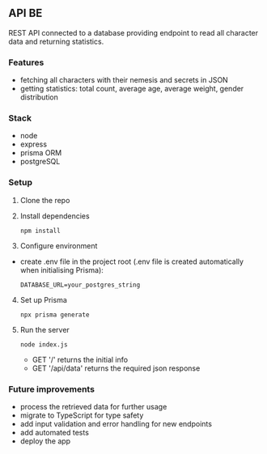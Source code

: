 ## API BE
REST API connected to a database providing endpoint to read all character data and returning statistics.

### Features
- fetching all characters with their nemesis and secrets in JSON
- getting statistics: total count, average age, average weight, gender distribution

### Stack
- node
- express
- prisma ORM
- postgreSQL

### Setup
1. Clone the repo

2. Install dependencies
    ```
    npm install
    ```
3. Configure environment
- create .env file in the project root (.env file is created automatically when initialising Prisma):
    ```
    DATABASE_URL=your_postgres_string
    ```
4. Set up Prisma
    ```
    npx prisma generate
    ```    
5. Run the server
    ```
    node index.js
    ```
    - GET '/' returns the initial info
    - GET '/api/data' returns the required json response

### Future improvements
- process the retrieved data for further usage
- migrate to TypeScript for type safety
- add input validation and error handling for new endpoints 
- add automated tests 
- deploy the app
